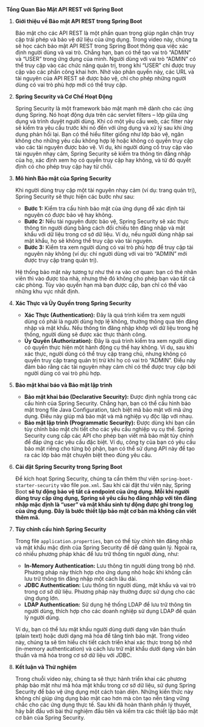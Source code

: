 **Tổng Quan Bảo Mật API REST với Spring Boot**

1. **Giới thiệu về Bảo mật API REST trong Spring Boot**

   Bảo mật cho các API REST là một phần quan trọng giúp ngăn chặn truy cập trái phép và bảo vệ dữ liệu của ứng dụng. Trong video này, chúng ta sẽ học cách bảo mật API REST trong Spring Boot thông qua việc xác định người dùng và vai trò. Chẳng hạn, bạn có thể tạo vai trò “ADMIN” và “USER” trong ứng dụng của mình. Người dùng với vai trò “ADMIN” có thể truy cập vào các chức năng quản trị, trong khi “USER” chỉ được truy cập vào các phần công khai hơn. Nhờ vào phân quyền này, các URL và tài nguyên của API REST sẽ được bảo vệ, chỉ cho phép những người dùng có vai trò phù hợp mới có thể truy cập.

2. **Spring Security và Cơ Chế Hoạt Động**

   Spring Security là một framework bảo mật mạnh mẽ dành cho các ứng dụng Spring. Nó hoạt động dựa trên các servlet filters – lớp giữa ứng dụng và trình duyệt người dùng. Khi có một yêu cầu web, các filter này sẽ kiểm tra yêu cầu trước khi nó đến với ứng dụng và xử lý sau khi ứng dụng phản hồi lại. Bạn có thể hiểu filter giống như lớp bảo vệ, ngăn không cho những yêu cầu không hợp lệ hoặc không có quyền truy cập vào các tài nguyên được bảo vệ. Ví dụ, khi người dùng cố truy cập vào tài nguyên nhạy cảm, Spring Security sẽ kiểm tra thông tin đăng nhập của họ, xác định xem họ có quyền truy cập hay không, và từ đó quyết định có cho phép truy cập hay từ chối.

3. **Mô hình Bảo mật của Spring Security**

   Khi người dùng truy cập một tài nguyên nhạy cảm (ví dụ: trang quản trị), Spring Security sẽ thực hiện các bước như sau:
   
   - **Bước 1:** Kiểm tra cấu hình bảo mật của ứng dụng để xác định tài nguyên có được bảo vệ hay không.
   - **Bước 2:** Nếu tài nguyên được bảo vệ, Spring Security sẽ xác thực thông tin người dùng bằng cách đối chiếu tên đăng nhập và mật khẩu với dữ liệu trong cơ sở dữ liệu. Ví dụ, nếu người dùng nhập sai mật khẩu, họ sẽ không thể truy cập vào tài nguyên.
   - **Bước 3:** Kiểm tra xem người dùng có vai trò phù hợp để truy cập tài nguyên này không (ví dụ: chỉ người dùng với vai trò “ADMIN” mới được truy cập trang quản trị).
   
   Hệ thống bảo mật này tương tự như thẻ ra vào cơ quan: bạn có thẻ nhân viên thì vào được tòa nhà, nhưng thẻ đó không cho phép bạn vào tất cả các phòng. Tùy vào quyền hạn mà bạn được cấp, bạn chỉ có thể vào những khu vực nhất định.

4. **Xác Thực và Ủy Quyền trong Spring Security**

   - **Xác Thực (Authentication):** Đây là quá trình kiểm tra xem người dùng có phải là người dùng hợp lệ không, thường thông qua tên đăng nhập và mật khẩu. Nếu thông tin đăng nhập khớp với dữ liệu trong hệ thống, người dùng sẽ được xác thực thành công.
   - **Ủy Quyền (Authorization):** Đây là quá trình kiểm tra xem người dùng có quyền thực hiện một hành động cụ thể hay không. Ví dụ, sau khi xác thực, người dùng có thể truy cập trang chủ, nhưng không có quyền truy cập trang quản trị trừ khi họ có vai trò “ADMIN”. Điều này đảm bảo rằng các tài nguyên nhạy cảm chỉ có thể được truy cập bởi người dùng có vai trò phù hợp.

5. **Bảo mật khai báo và Bảo mật lập trình**

   - **Bảo mật khai báo (Declarative Security):** Được định nghĩa trong các cấu hình của Spring Security. Chẳng hạn, bạn có thể cấu hình bảo mật trong file Java Configuration, tách biệt mã bảo mật với mã ứng dụng. Điều này giúp mã bảo mật và mã nghiệp vụ độc lập với nhau.
   - **Bảo mật lập trình (Programmatic Security):** Được dùng khi bạn cần tùy chỉnh bảo mật chi tiết cho các yêu cầu nghiệp vụ cụ thể. Spring Security cung cấp các API cho phép bạn viết mã bảo mật tùy chỉnh để đáp ứng các yêu cầu đặc biệt. Ví dụ, công ty của bạn có yêu cầu bảo mật riêng cho từng bộ phận, bạn có thể sử dụng API này để tạo ra các lớp bảo mật chuyên biệt theo đúng yêu cầu.

6. **Cài đặt Spring Security trong Spring Boot**

   Để kích hoạt Spring Security, chúng ta cần thêm thư viện `spring-boot-starter-security` vào file `pom.xml`. Sau khi cài đặt thư viện này, Spring Boot **sẽ tự động bảo vệ tất cả endpoint của ứng dụng. Mỗi khi người dùng truy cập ứng dụng, Spring sẽ yêu cầu họ đăng nhập với tên đăng nhập mặc định là “user” và mật khẩu sinh tự động được ghi trong log của ứng dụng. Đây là bước thiết lập bảo mật cơ bản mà không cần viết thêm mã.**

7. **Tùy chỉnh cấu hình Spring Security**

   Trong file `application.properties`, bạn có thể tùy chỉnh tên đăng nhập và mật khẩu mặc định của Spring Security để dễ dàng quản lý. Ngoài ra, có nhiều phương pháp khác để lưu trữ thông tin người dùng, như:
   
   - **In-Memory Authentication:** Lưu thông tin người dùng trong bộ nhớ. Phương pháp này thích hợp cho ứng dụng nhỏ hoặc khi không cần lưu trữ thông tin đăng nhập một cách lâu dài.
   - **JDBC Authentication:** Lưu thông tin người dùng, mật khẩu và vai trò trong cơ sở dữ liệu. Phương pháp này thường được sử dụng cho các ứng dụng lớn.
   - **LDAP Authentication:** Sử dụng hệ thống LDAP để lưu trữ thông tin người dùng, thích hợp cho các doanh nghiệp sử dụng LDAP để quản lý người dùng.
   
   Ví dụ, bạn có thể lưu mật khẩu người dùng dưới dạng văn bản thuần (plain text) hoặc dưới dạng mã hóa để tăng tính bảo mật. Trong video này, chúng ta sẽ tìm hiểu chi tiết cách triển khai xác thực trong bộ nhớ (in-memory authentication) và cách lưu trữ mật khẩu dưới dạng văn bản thuần và mã hóa trong cơ sở dữ liệu với JDBC.

8. **Kết luận và Thử nghiệm**

   Trong chuỗi video này, chúng ta sẽ thực hành triển khai các phương pháp bảo mật như mã hóa mật khẩu trong cơ sở dữ liệu, sử dụng Spring Security để bảo vệ ứng dụng một cách toàn diện. Những kiến thức này không chỉ giúp ứng dụng bảo mật cao hơn mà còn tạo nền tảng vững chắc cho các ứng dụng thực tế. Sau khi đã hoàn thành phần lý thuyết, hãy bắt đầu với bài thử nghiệm đầu tiên và kiểm tra các thiết lập bảo mật cơ bản của Spring Security.
